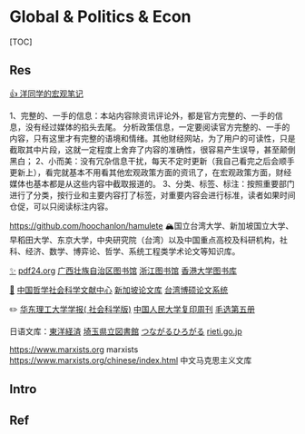 # Global & Politics & Econ

[TOC]



## Res
[👍 洋同学的宏观笔记](https://zhengceku.fun)

1、完整的、一手的信息：本站内容除资讯评论外，都是官方完整的、一手的信息，没有经过媒体的掐头去尾。 分析政策信息，一定要阅读官方完整的、一手的内容，只有这里才有完整的语境和情绪。其他财经网站，为了用户的可读性，只是截取其中片段，这就一定程度上舍弃了内容的准确性，很容易产生误导，甚至颠倒黑白；
2、小而美：没有冗杂信息干扰，每天不定时更新（我自己看完之后会顺手更新上），看完就基本不用看其他宏观政策方面的资讯了，在宏观政策方面，财经媒体也基本都是从这些内容中截取报道的。
3、分类、标签、标注：按照重要部门进行了分类，按行业和主要内容打了标签，对重要内容会进行标准，读者如果时间仓促，可以只阅读标注内容。

https://github.com/hoochanlon/hamulete
🏔️国立台湾大学、新加坡国立大学、早稻田大学、东京大学，中央研究院（台湾）以及中国重点高校及科研机构，社科、经济、数学、博弈论、哲学、系统工程类学术论文等知识库。

[✨](https://1login.to/) [pdf24.org](https://tools.pdf24.org/) [广西壮族自治区图书馆](http://www.gxlib.org.cn/) [浙江图书馆](https://www.zjlib.cn/) [香港大学图书库](http://hub.hku.hk/)

[🔖](https://www.gsxt.gov.cn/index.html) [中国哲学社会科学文献中心](https://www.ncpssd.org/) [新加坡论文库](https://libguides.nus.edu.sg/chineseeresources/theses) [台湾博硕论文系统](https://ndltd.ncl.edu.tw/)

✏️ [华东理工大学学报( 社会科学版)](http://hdlgdxxbskb.cn/) [中国人民大学复印周刊](http://rdbk1.ynlib.cn:6251/) [毛选第五册](https://www.marxists.org/chinese/maozedong/index.htm#5)

日语文库：[東洋経済](https://toyokeizai.net/articles/-/648098?page=3) [埼玉県立図書館](https://www.lib.pref.saitama.jp/reference/hint/cat/link-site.html) [つながるひろがる](https://tsunagarujp.bunka.go.jp/read-write) [rieti.go.jp](https://www.rieti.go.jp/users/china-tr/jp/ssqs/220202ssqs.html)

https://www.marxists.org
marxists
https://www.marxists.org/chinese/index.html
中文马克思主义文库



## Intro


## Ref

